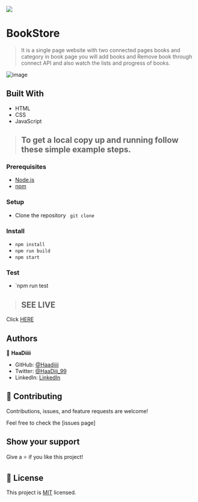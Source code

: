 ![](https://img.shields.io/badge/Microverse-blueviolet)
# BookStore

> It is a single page website with two connected pages books and category in book page you will add books and Remove book through connect API and also watch the lists and progress of books.

![image](https://user-images.githubusercontent.com/104095543/192159955-9651de26-da50-456a-afc6-7183df9051e4.png)


## Built With

- HTML
- CSS
- JavaScript

> ## To get a local copy up and running follow these simple example steps.

### Prerequisites
- [Node.js](https://nodejs.org/)
- [npm](https://www.npmjs.com/)

### Setup
- Clone the repository ` git clone`

### Install
- `npm install`
- `npm run build`
- `npm start`

### Test
- `npm run test


> ## SEE LIVE
Click [HERE](https://haadii-bookstore.netlify.app/)


## Authors

👤 **HaaDiiii**

- GitHub: [@Haadiiii](https://github.com/Haadiiii)
- Twitter: [@HaaDiii_99](https://twitter.com/HaaDiii_99)
- LinkedIn: [LinkedIn](https://www.linkedin.com/in/hamid-ali-01a872213/)


## 🤝 Contributing

Contributions, issues, and feature requests are welcome!

Feel free to check the [issues page]

## Show your support

Give a ⭐️ if you like this project!


## 📝 License

This project is [MIT](./LICENSE) licensed.

